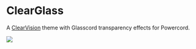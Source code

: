 # ClearGlass
A [ClearVision](https://github.com/ClearVision/ClearVision-v6) theme with Glasscord transparency effects for Powercord.

![](https://i.imgur.com/EHsIc3l.gif)

